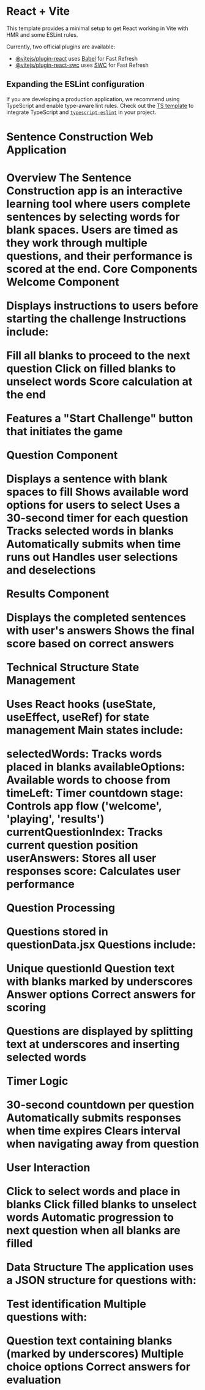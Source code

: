 # React + Vite

This template provides a minimal setup to get React working in Vite with HMR and some ESLint rules.

Currently, two official plugins are available:

- [@vitejs/plugin-react](https://github.com/vitejs/vite-plugin-react/blob/main/packages/plugin-react/README.md) uses [Babel](https://babeljs.io/) for Fast Refresh
- [@vitejs/plugin-react-swc](https://github.com/vitejs/vite-plugin-react-swc) uses [SWC](https://swc.rs/) for Fast Refresh

## Expanding the ESLint configuration

If you are developing a production application, we recommend using TypeScript and enable type-aware lint rules. Check out the [TS template](https://github.com/vitejs/vite/tree/main/packages/create-vite/template-react-ts) to integrate TypeScript and [`typescript-eslint`](https://typescript-eslint.io) in your project.


<h1>Sentence Construction Web Application<h1/>
Overview
The Sentence Construction app is an interactive learning tool where users complete sentences by selecting words for blank spaces. Users are timed as they work through multiple questions, and their performance is scored at the end.
Core Components
Welcome Component

Displays instructions to users before starting the challenge
Instructions include:

Fill all blanks to proceed to the next question
Click on filled blanks to unselect words
Score calculation at the end


Features a "Start Challenge" button that initiates the game

Question Component

Displays a sentence with blank spaces to fill
Shows available word options for users to select
Uses a 30-second timer for each question
Tracks selected words in blanks
Automatically submits when time runs out
Handles user selections and deselections

Results Component

Displays the completed sentences with user's answers
Shows the final score based on correct answers

Technical Structure
State Management

Uses React hooks (useState, useEffect, useRef) for state management
Main states include:

selectedWords: Tracks words placed in blanks
availableOptions: Available words to choose from
timeLeft: Timer countdown
stage: Controls app flow ('welcome', 'playing', 'results')
currentQuestionIndex: Tracks current question position
userAnswers: Stores all user responses
score: Calculates user performance



Question Processing

Questions stored in questionData.jsx
Questions include:

Unique questionId
Question text with blanks marked by underscores
Answer options
Correct answers for scoring


Questions are displayed by splitting text at underscores and inserting selected words

Timer Logic

30-second countdown per question
Automatically submits responses when time expires
Clears interval when navigating away from question

User Interaction

Click to select words and place in blanks
Click filled blanks to unselect words
Automatic progression to next question when all blanks are filled

Data Structure
The application uses a JSON structure for questions with:

Test identification
Multiple questions with:

Question text containing blanks (marked by underscores)
Multiple choice options
Correct answers for evaluation
